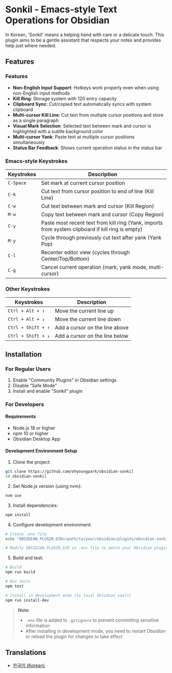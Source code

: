 # Sonkil - Emacs-style Text Operations for Obsidian

In Korean, 'Sonkil' means a helping hand with care or a delicate touch.
This plugin aims to be a gentle assistant that respects your notes and provides help just where needed.

## Features

### Features

- **Non-English Input Support**: Hotkeys work properly even when using non-English input methods
- **Kill Ring**: Storage system with 120 entry capacity
- **Clipboard Sync**: Cut/copied text automatically syncs with system clipboard
- **Multi-cursor Kill Line**: Cut text from multiple cursor positions and store as a single paragraph
- **Visual Mark Selection**: Selected text between mark and cursor is highlighted with a subtle background color
- **Multi-cursor Yank**: Paste text at multiple cursor positions simultaneously
- **Status Bar Feedback**: Shows current operation status in the status bar

### Emacs-style Keystrokes

| Keystrokes | Description                                                                                       |
| ---------- | ------------------------------------------------------------------------------------------------- |
| `C-Space`  | Set mark at current cursor position                                                               |
| `C-k`      | Cut text from cursor position to end of line (Kill Line)                                          |
| `C-w`      | Cut text between mark and cursor (Kill Region)                                                    |
| `M-w`      | Copy text between mark and cursor (Copy Region)                                                   |
| `C-y`      | Paste most recent text from kill ring (Yank, imports from system clipboard if kill ring is empty) |
| `M-y`      | Cycle through previously cut text after yank (Yank Pop)                                           |
| `C-l`      | Recenter editor view (cycles through Center/Top/Bottom)                                           |
| `C-g`      | Cancel current operation (mark, yank mode, multi-cursor)                                          |

### Other Keystrokes

| Keystrokes         | Description                    |
| ------------------ | ------------------------------ |
| `Ctrl + Alt + ↑`   | Move the current line up       |
| `Ctrl + Alt + ↓`   | Move the current line down     |
| `Ctrl + Shift + ↑` | Add a cursor on the line above |
| `Ctrl + Shift + ↓` | Add a cursor on the line below |

## Installation

### For Regular Users

1. Enable "Community Plugins" in Obsidian settings
2. Disable "Safe Mode"
3. Install and enable "Sonkil" plugin

### For Developers

#### Requirements

- Node.js 18 or higher
- npm 10 or higher
- Obsidian Desktop App

#### Development Environment Setup

1. Clone the project:

```bash
git clone https://github.com/ohyoungpark/obsidian-sonkil
cd obsidian-sonkil
```

2. Set Node.js version (using nvm):

```bash
nvm use
```

3. Install dependencies:

```bash
npm install
```

4. Configure development environment:

```bash
# Create .env file
echo "OBSIDIAN_PLUGIN_DIR=/path/to/your/obsidian/plugins/obsidian-sonkil" > .env

# Modify OBSIDIAN_PLUGIN_DIR in .env file to match your Obsidian plugin directory path
```

5. Build and test:

```bash
# Build
npm run build

# Run tests
npm test

# Install in development mode (to local Obsidian vault)
npm run install-dev
```

> **Note**:
>
> - `.env` file is added to `.gitignore` to prevent committing sensitive information
> - After installing in development mode, you need to restart Obsidian or reload the plugin for changes to take effect

## Translations

- [한국어 (Korean)](README.ko.md)
